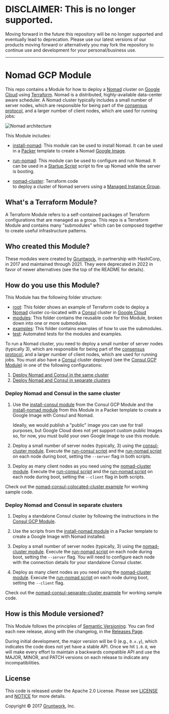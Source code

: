 # DISCLAIMER: This is no longer supported.
Moving forward in the future this repository will be no longer supported and eventually lead to
deprecation. Please use our latest versions of our products moving forward or alternatively you
may fork the repository to continue use and development for your personal/business use.

---
# Nomad GCP Module

This repo contains a Module for how to deploy a [Nomad](https://www.nomadproject.io/) cluster on [Google Cloud](
https://cloud.google.com/) using [Terraform](https://www.terraform.io/). Nomad is a distributed, highly-available 
data-center aware scheduler. A Nomad cluster typically includes a small number of server nodes, which are responsible 
for being part of the [consensus protocol](https://www.nomadproject.io/docs/internals/consensus.html), and a larger 
number of client nodes, which are used for running jobs:

![Nomad architecture](https://github.com/hashicorp/terraform-google-nomad/blob/master/_docs/architecture.png?raw=true)

This Module includes:

* [install-nomad](https://github.com/hashicorp/terraform-google-nomad/tree/master/modules/install-nomad): This module can
  be used to install Nomad. It can be used in a [Packer](https://www.packer.io/) template to create a Nomad 
  [Google Image](https://cloud.google.com/compute/docs/images).

* [run-nomad](https://github.com/hashicorp/terraform-google-nomad/tree/master/modules/run-nomad): This module can be
  used to configure and run Nomad. It can be used in a [Startup Script](https://cloud.google.com/compute/docs/startupscript) 
  script to fire up Nomad while the server is booting.

* [nomad-cluster](https://github.com/hashicorp/terraform-google-nomad/tree/master/modules/nomad-cluster): Terraform code\
  to deploy a cluster of Nomad servers using a [Managed Instance Group](https://cloud.google.com/compute/docs/instance-groups/).
    
  



## What's a Terraform Module?

A Terraform Module refers to a self-contained packages of Terraform configurations that are managed as a group. This repo
is a Terraform Module and contains many "submodules" which can be composed together to create useful infrastructure patterns.
 
 
 
## Who created this Module?

These modules were created by [Gruntwork](http://www.gruntwork.io/?ref=gcp_nomad_repo), in partnership with HashiCorp, in 2017 and maintained through 2021. They were deprecated in 2022 in favor of newer alternatives (see the top of the README for details).


## How do you use this Module?

This Module has the following folder structure:

* [root](https://github.com/hashicorp/terraform-google-nomad/tree/master): This folder shows an example of Terraform code
  to deploy a [Nomad](https://www.nomadproject.io/) cluster co-located with a [Consul](https://www.consul.io/) cluster
  in [Google Cloud](https://cloud.google.com/)
* [modules](https://github.com/hashicorp/terraform-google-nomad/tree/master/modules): This folder contains the reusable
  code for this Module, broken down into one or more submodules.
* [examples](https://github.com/hashicorp/terraform-google-nomad/tree/master/examples): This folder contains examples of
  how to use the submodules.
* [test](https://github.com/hashicorp/terraform-aws-nomad/tree/master/test): Automated tests for the modules and examples.

To run a Nomad cluster, you need to deploy a small number of server nodes (typically 3), which are responsible 
for being part of the [consensus protocol](https://www.nomadproject.io/docs/internals/consensus.html), and a larger 
number of client nodes, which are used for running jobs. You must also have a [Consul](https://www.consul.io/) cluster 
deployed (see the [Consul GCP Module](https://github.com/hashicorp/terraform-google-consul)) in one of the following 
configurations:

1. [Deploy Nomad and Consul in the same cluster](#deploy-nomad-and-consul-in-the-same-cluster)
1. [Deploy Nomad and Consul in separate clusters](#deploy-nomad-and-consul-in-separate-clusters)


### Deploy Nomad and Consul in the same cluster

1. Use the [install-consul module](https://github.com/hashicorp/terraform-google-consul/tree/master/modules/install-consul)
   from the Consul GCP Module and the [install-nomad module](
   https://github.com/hashicorp/terraform-google-nomad/tree/master/modules/install-nomad) from this Module in a Packer
   template to create a Google Image with Consul and Nomad. 
   
   Ideally, we would publish a "public" image you can use for trail purposes, but Google Cloud does not yet support
   custom public Images so, for now, you must build your own Google Image to use this module.
   
1. Deploy a small number of server nodes (typically, 3) using the [consul-cluster 
   module](https://github.com/hashicorp/terraform-google-consul/tree/master/modules/consul-cluster). Execute the 
   [run-consul script](https://github.com/hashicorp/terraform-google-consul/tree/master/modules/run-consul) and the
   [run-nomad script](https://github.com/hashicorp/terraform-google-nomad/tree/master/modules/run-nomad) on each node
   during boot, setting the `--server` flag in both scripts.
   
1. Deploy as many client nodes as you need using the [nomad-cluster module](
   https://github.com/hashicorp/terraform-google-nomad/tree/master/modules/nomad-cluster). Execute the [run-consul script](
   https://github.com/hashicorp/terraform-googe-consul/tree/master/modules/run-consul) and the [run-nomad script](
   https://github.com/hashicorp/terraform-aws-nomad/tree/master/modules/run-nomad) on each node during boot, setting the
   `--client` flag in both scripts.

Check out the [nomad-consul-colocated-cluster example](https://github.com/hashicorp/terraform-google-nomad/tree/master/examples/root-example)
for working sample code.


### Deploy Nomad and Consul in separate clusters

1. Deploy a standalone Consul cluster by following the instructions in the [Consul GCP Module](
   https://github.com/hashicorp/terraform-google-consul).
   
1. Use the scripts from the [install-nomad module](https://github.com/hashicorp/terraform-google-nomad/tree/master/modules/install-nomad)
   in a Packer template to create a Google Image with Nomad installed.
   
1. Deploy a small number of server nodes (typically, 3) using the [nomad-cluster module](
   https://github.com/hashicorp/terraform-google-nomad/tree/master/modules/nomad). Execute the [run-nomad script](
   https://github.com/hashicorp/terraform-google-nomad/tree/master/modules/run-nomad) on each node during boot, setting
   the `--server` flag. You will need to configure each node with the connection details for your standalone Consul cluster.  
    
1. Deploy as many client nodes as you need using the [nomad-cluster module](
   https://github.com/hashicorp/terraform-google-nomad/tree/master/modules/nomad). Execute the [run-nomad script](
   https://github.com/hashicorp/terraform-google-nomad/tree/master/modules/run-nomad) on each node during boot, setting
   the `--client` flag.

Check out the [nomad-consul-separate-cluster example](
https://github.com/hashicorp/terraform-google-nomad/tree/master/examples/nomad-consul-separate-cluster) for working sample code.

 



## How is this Module versioned?

This Module follows the principles of [Semantic Versioning](http://semver.org/). You can find each new release, 
along with the changelog, in the [Releases Page](https://github.com/hashicorp/terraform-google-nomad/releases). 

During initial development, the major version will be 0 (e.g., `0.x.y`), which indicates the code does not yet have a 
stable API. Once we hit `1.0.0`, we will make every effort to maintain a backwards compatible API and use the MAJOR, 
MINOR, and PATCH versions on each release to indicate any incompatibilities. 



## License

This code is released under the Apache 2.0 License. Please see [LICENSE](https://github.com/hashicorp/terraform-google-nomad/tree/master/LICENSE) and [NOTICE](https://github.com/hashicorp/terraform-aws-nomad/tree/master/NOTICE) for more details.

Copyright &copy; 2017 [Gruntwork](https://gruntwork.io/?ref=gcp_nomad_repo), Inc.
